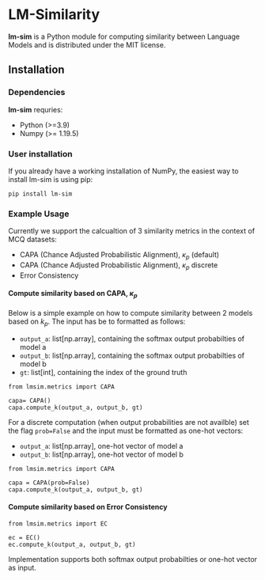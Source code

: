 # LM-Similarity

**lm-sim** is a Python module for computing similarity between Language Models and is distributed under the MIT license. 

## Installation

### Dependencies

**lm-sim** requries:
- Python (>=3.9)
- Numpy (>= 1.19.5)

### User installation 
If you already have a working installation of NumPy, the easiest way to install lm-sim is using pip:
```
pip install lm-sim
```

### Example Usage 
Currently we support the calcualtion of 3 similarity metrics in the context of MCQ datasets: 
- CAPA (Chance Adjusted Probabilistic Alignment), $\kappa_p$ (default)
- CAPA (Chance Adjusted Probabilistic Alignment), $\kappa_p$ discrete
- Error Consistency

#### Compute similarity based on CAPA, $\kappa_p$

Below is a simple example on how to compute similarity between 2 models based on $k_p$. The input has be to formatted as follows:
- `output_a`: list[np.array], containing the softmax output probabilties of model a
- `output_b`: list[np.array], containing the softmax output probabilties of model b
- `gt`: list[int], containing the index of the ground truth 

```
from lmsim.metrics import CAPA

capa= CAPA()
capa.compute_k(output_a, output_b, gt)

```

For a discrete computation (when output probabilities are not availble) set the flag `prob=False` and the input must be formatted as one-hot vectors:
- `output_a`: list[np.array], one-hot vector of model a
- `output_b`: list[np.array], one-hot vector of model b

```
from lmsim.metrics import CAPA

capa = CAPA(prob=False)
capa.compute_k(output_a, output_b, gt)
```

#### Compute similarity based on Error Consistency
```
from lmsim.metrics import EC

ec = EC()
ec.compute_k(output_a, output_b, gt)
```
Implementation supports both softmax output probabilties or one-hot vector as input.
